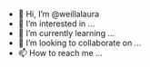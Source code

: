 - 👋 Hi, I’m @weillalaura
- 👀 I’m interested in ...
- 🌱 I’m currently learning ...
- 💞️ I’m looking to collaborate on ...
- 📫 How to reach me ...

<!---
weillalaura/weillalaura is a ✨ special ✨ repository because its `README.md` (this file) appears on your GitHub profile.
You can click the Preview link to take a look at your changes.

- Estou muito feliz por fazer parte desse estudo..
